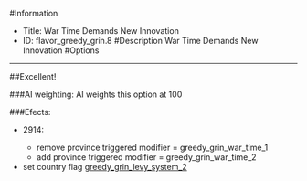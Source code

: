 #Information
 - Title: War Time Demands New Innovation
 - ID: flavor_greedy_grin.8
#Description
War Time Demands New Innovation
#Options

___
##Excellent!

###AI weighting:
AI weights this option at 100


###Efects:<ul><li>2914:</li><ul><li>remove province triggered modifier = greedy_grin_war_time_1</li><li>add province triggered modifier = greedy_grin_war_time_2</li></ul><li>set country flag [greedy_grin_levy_system_2](../flags/greedy_grin_levy_system_2.md)</li></ul>
